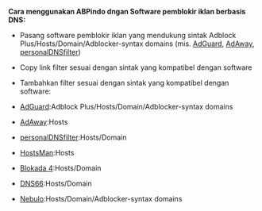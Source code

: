 **Cara menggunakan ABPindo dngan Software pemblokir iklan berbasis DNS:**
- Pasang software pemblokir iklan yang mendukung sintak Adblock Plus/Hosts/Domain/Adblocker-syntax domains (mis. [AdGuard](https://adguard.com/id/welcome.html), [AdAway](https://adaway.org), [personalDNSfilter](https://zenz-solutions.de/personaldnsfilter/))
- Copy link filter sesuai dengan sintak yang kompatibel dengan software
- Tambahkan filter sesuai dengan sintak yang kompatibel dengan software:

- [AdGuard](https://adguard.com/id/welcome.html):Adblock Plus/Hosts/Domain/Adblocker-syntax domains

- [AdAway](https://adaway.org):Hosts 

- [personalDNSfilter](https://zenz-solutions.de/personaldnsfilter/):Hosts/Domain

- [HostsMan](https://www.abelhadigital.com/hostsman/):Hosts

- [Blokada 4](https://blokada.org):Hosts/Domain

- [DNS66](https://github.com/julian-klode/dns66):Hosts/Domain

- [Nebulo](https://play.google.com/store/apps/details?id=com.frostnerd.smokescreen):Hosts/Domain/Adblocker-syntax domains

